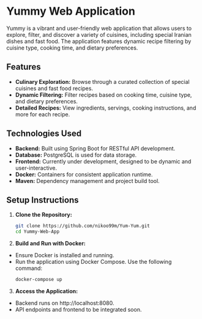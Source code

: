 # Yummy Web Application

Yummy is a vibrant and user-friendly web application that allows users to explore, filter, and discover a variety of cuisines, including special Iranian dishes and fast food. The application features dynamic recipe filtering by cuisine type, cooking time, and dietary preferences.

## Features

- **Culinary Exploration:** Browse through a curated collection of special cuisines and fast food recipes.
- **Dynamic Filtering:** Filter recipes based on cooking time, cuisine type, and dietary preferences.
- **Detailed Recipes:** View ingredients, servings, cooking instructions, and more for each recipe.

## Technologies Used

- **Backend:** Built using Spring Boot for RESTful API development.
- **Database:** PostgreSQL is used for data storage.
- **Frontend:** Currently under development, designed to be dynamic and user-interactive.
- **Docker:** Containers for consistent application runtime.
- **Maven:** Dependency management and project build tool.

## Setup Instructions

1. **Clone the Repository:**
   
   ```bash
   git clone https://github.com/nikoo99m/Yum-Yum.git
   cd Yummy-Web-App
2. **Build and Run with Docker:**
- Ensure Docker is installed and running.
- Run the application using Docker Compose. Use the following command:
   ```bash
   docker-compose up
   
3. **Access the Application:**
- Backend runs on http://localhost:8080.
- API endpoints and frontend to be integrated soon.
